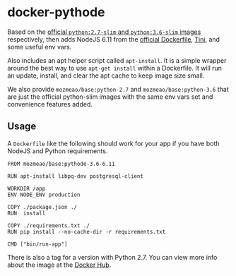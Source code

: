 # docker-pythode

Based on the [official `python:2.7-slim` and `python:3.6-slim` images](https://hub.docker.com/_/python/) respectively,
then adds NodeJS 6.11 from the [official Dockerfile](https://github.com/nodejs/docker-node/blob/master/6.11/slim/Dockerfile),
[Tini](https://github.com/krallin/tini), and some useful env vars.

Also includes an apt helper script called `apt-install`. It is a simple wrapper around the best way to use
`apt-get install` within a Dockerfile. It will run an update, install, and clear the apt cache to keep image size small.


We also provide `mozmeao/base:python-2.7` and `mozmeao/base:python-3.6` that are just the official python-slim images with the
same env vars set and convenience features added.

## Usage

A `Dockerfile` like the following should work for your app if you have both NodeJS and Python requirements.

```docker
FROM mozmeao/base:pythode-3.6-6.11

RUN apt-install libpq-dev postgresql-client

WORKDIR /app
ENV NODE_ENV production

COPY ./package.json ./
RUN  install

COPY ./requirements.txt ./
RUN pip install --no-cache-dir -r requirements.txt

CMD ["bin/run-app"]
```

There is also a tag for a version with Python 2.7. You can view more info about the image at the [Docker Hub](https://hub.docker.com/r/mozmeao/base/).
